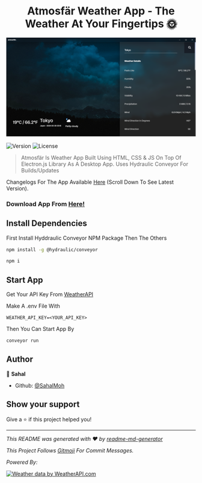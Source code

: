 <h1 align="center">Atmosfär Weather App -  The Weather At Your Fingertips 🌞</h1>

![Atmosfär](./app-image.png)

<p>
  <img src="https://img.shields.io/badge/Version-3.1.0-green?style=for-the-badge" alt="Version" />
  <img src="https://img.shields.io/badge/License-MIT-yellow?style=for-the-badge" alt="License" />
  
</p>

> Atmosfär Is Weather App Built Using HTML, CSS & JS On Top Of Electron.js Library As A Desktop App. Uses Hydraulic Conveyor For Builds/Updates

Changelogs For The App Available [Here](https://adac.vercel.app/) (Scroll Down To See Latest Version).

### Download App From [Here!](https://sahalmoh.github.io/Atmosfar/download.html)

## Install Dependencies

First Install Hyddraulic Conveyor NPM Package Then The Others

```sh
npm install -g @hydraulic/conveyor
```
```sh
npm i
```

## Start App

Get Your API Key From [WeatherAPI](https://www.weatherapi.com/)

Make A .env File With

```env
WEATHER_API_KEY=<YOUR_API_KEY>
```

Then You Can Start App By

```sh
conveyor run
```


## Author

👤 **Sahal**

* Github: [@SahalMoh](https://github.com/SahalMoh)

## Show your support

Give a ⭐️ if this project helped you!

***
_This README was generated with ❤️ by [readme-md-generator](https://github.com/kefranabg/readme-md-generator)_

_This Project Follows <a href="https://gitmoji.dev/">Gitmoji</a> For Commit Messages._

_Powered By:_

<a href="https://www.weatherapi.com/" title="Free Weather API"><img src='//cdn.weatherapi.com/v4/images/weatherapi_logo.png' alt="Weather data by WeatherAPI.com" border="0"></a>